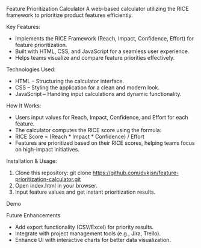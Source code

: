 Feature Prioritization Calculator
A web-based calculator utilizing the RICE framework to prioritize product features efficiently. 

Key Features:
- Implements the RICE Framework (Reach, Impact, Confidence, Effort) for feature prioritization.
- Built with HTML, CSS, and JavaScript for a seamless user experience.
- Helps teams visualize and compare feature priorities effectively.

Technologies Used:
- HTML – Structuring the calculator interface.
- CSS – Styling the application for a clean and modern look.
- JavaScript – Handling input calculations and dynamic functionality.

How It Works:
- Users input values for Reach, Impact, Confidence, and Effort for each feature.
- The calculator computes the RICE score using the formula:
- RICE Score = (Reach * Impact * Confidence) / Effort
- Features are prioritized based on their RICE scores, helping teams focus on high-impact initiatives.
  
Installation & Usage:
1. Clone this repository:
git clone https://github.com/dvkjsn/feature-prioritization-calculator.git
2. Open index.html in your browser.
3. Input feature values and get instant prioritization results.

Demo




Future Enhancements
- Add export functionality (CSV/Excel) for priority results.
- Integrate with project management tools (e.g., Jira, Trello).
- Enhance UI with interactive charts for better data visualization.

